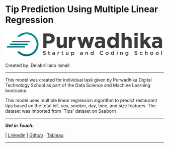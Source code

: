 # **Tip Prediction Using Multiple Linear Regression**
![image](https://raw.githubusercontent.com/delabrilliano/Tip-Prediction-With-Multiple-Linear-Regression/main/image/purwadhika-logo.jpeg)

Created by: Delabrilliano Ismail
<hr>

This model was created for individual task given by Purwadhika Digital Technology School as part of the Data Science and Machine Learning bootcamp.

This model uses multiple linear regression algorithm to predict restaurant tips based on the total bill, sex, smoker, day, time, and size features. The dataset was imported from 'Tips' dataset on Seaborn

<hr>

_**Get in Touch:**_

| [Linkedin](https://www.linkedin.com/in/delabrilliano-ismail-05758715a/) | [Github](https://github.com/delabrilliano) | [Tableau](https://public.tableau.com/app/profile/delabrilliano.ismail)
<hr>
